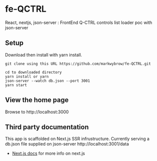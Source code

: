 # fe-QCTRL
React, nextjs, json-server : FrontEnd Q-CTRL controls list loader poc with json-server


## Setup
Download then install with yarn install.

```
git clone using this URL https://github.com/markwybrow/fe-QCTRL.git

cd to downloaded directory
yarn install or yarn
json-server --watch db.json --port 3001
yarn start
```
## View the home page
Browse to http://localhost:3000

## Third party documentation
This app is scaffolded on Next.js SSR infrustructure. Currently serving a db.json file supplied on json-server
http://localhost:3001/data

- [Next.js docs](https://next.js.org/docs) for more info on next.js

